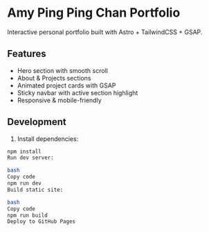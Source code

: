 # Amy Ping Ping Chan Portfolio

Interactive personal portfolio built with Astro + TailwindCSS + GSAP.

## Features
- Hero section with smooth scroll
- About & Projects sections
- Animated project cards with GSAP
- Sticky navbar with active section highlight
- Responsive & mobile-friendly

## Development
1. Install dependencies:
```bash
npm install
Run dev server:

bash
Copy code
npm run dev
Build static site:

bash
Copy code
npm run build
Deploy to GitHub Pages